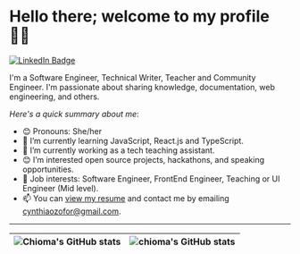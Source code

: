 # Hello there; welcome to my profile 👋🏾


[![LinkedIn Badge](https://img.shields.io/badge/-ozofor-chioma-223500337-blue?style=for-the-badge&logo=linkedin&logoColor=white&link=https://www.linkedin.com/in/ozofor-chioma-223500337/)](https://www.linkedin.com/in/ozofor-chioma-223500337/)




I'm a Software Engineer, Technical Writer, Teacher and Community Engineer. I'm passionate about sharing knowledge, documentation, web engineering, and others. 

*Here's a quick summary about me*:

- 😊 Pronouns: She/her
- 🌱 I’m currently learning JavaScript, React.js and TypeScript.
- 🌱 I’m currently working as a tech teaching assistant.
- 😊 I’m interested open source projects, hackathons, and speaking opportunities.
- 💼 Job interests: Software Engineer, FrontEnd Engineer, Teaching or UI Engineer (Mid level).
- 📫 You can [view my resume]() and contact me by emailing cynthiaozofor@gmail.com.

---

| <img align="center" src="https://github-readme-stats.vercel.app/api?username=chiomaozofor&show_icons=true&include_all_commits=true&hide_border=true" alt="Chioma's GitHub stats" /> | <img align="center" src="https://github-readme-stats.vercel.app/api/top-langs/?username=chiomaozofor&langs_count=8&layout=compact&hide_border=true" alt="chioma's GitHub stats" /> |
| ------------- | ------------- |

